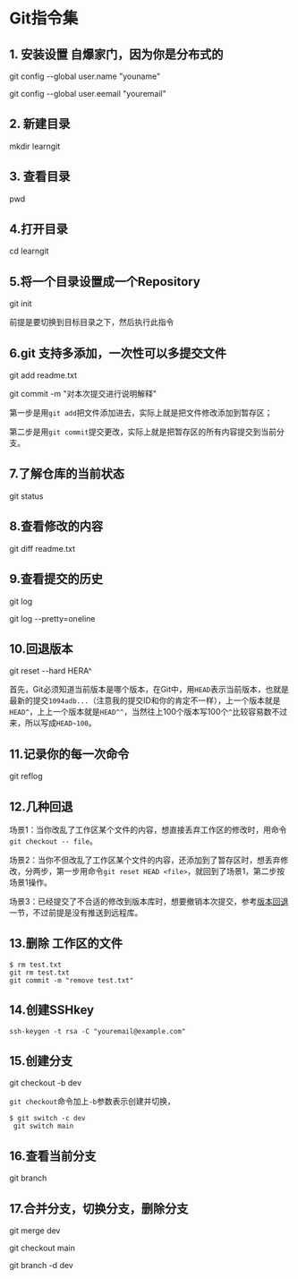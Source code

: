 # Git指令集

## 1. 安装设置 自爆家门，因为你是分布式的  

git config --global user.name "youname"       

git config --global user.eemail "youremail"

## 2. 新建目录 

mkdir learngit

## 3. 查看目录

pwd

## 4.打开目录

cd learngit

## 5.将一个目录设置成一个Repository

git init

前提是要切换到目标目录之下，然后执行此指令

## 6.git 支持多添加，一次性可以多提交文件

git add readme.txt

git commit  -m "对本次提交进行说明解释"

第一步是用`git add`把文件添加进去，实际上就是把文件修改添加到暂存区；

第二步是用`git commit`提交更改，实际上就是把暂存区的所有内容提交到当前分支。

## 7.了解仓库的当前状态

git status 

## 8.查看修改的内容

git diff readme.txt

## 9.查看提交的历史

git log

git log  --pretty=oneline

## 10.回退版本

git reset --hard HERA^

首先，Git必须知道当前版本是哪个版本，在Git中，用`HEAD`表示当前版本，也就是最新的提交`1094adb...`（注意我的提交ID和你的肯定不一样），上一个版本就是`HEAD^`，上上一个版本就是`HEAD^^`，当然往上100个版本写100个`^`比较容易数不过来，所以写成`HEAD~100`。

## 11.记录你的每一次命令

git reflog

## 12.几种回退

场景1：当你改乱了工作区某个文件的内容，想直接丢弃工作区的修改时，用命令`git checkout -- file`。

场景2：当你不但改乱了工作区某个文件的内容，还添加到了暂存区时，想丢弃修改，分两步，第一步用命令`git reset HEAD <file>`，就回到了场景1，第二步按场景1操作。

场景3：已经提交了不合适的修改到版本库时，想要撤销本次提交，参考[版本回退](https://www.liaoxuefeng.com/wiki/896043488029600/897013573512192)一节，不过前提是没有推送到远程库。

## 13.删除 工作区的文件

```git
$ rm test.txt
git rm test.txt
git commit -m "remove test.txt"
```

## 14.创建SSHkey

```git
ssh-keygen -t rsa -C "youremail@example.com"
```

## 15.创建分支

git checkout -b dev

`git checkout`命令加上`-b`参数表示创建并切换，

```git
$ git switch -c dev
 git switch main
```

## 16.查看当前分支

git branch

## 17.合并分支，切换分支，删除分支

git merge dev

git checkout main

git branch -d dev
